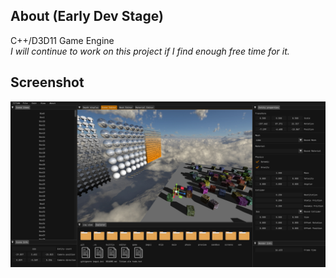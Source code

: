## About (Early Dev Stage)
C++/D3D11 Game Engine  
*I will continue to work on this project if I find enough free time for it.*

## Screenshot
![](screens/main_editor.png)
